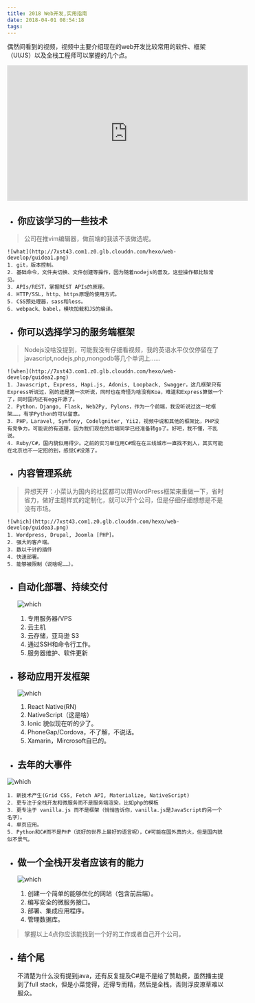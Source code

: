 ```yaml
---
title: 2018 Web开发,实用指南
date: 2018-04-01 08:54:18
tags:
---
```


偶然间看到的视频，视频中主要介绍现在的web开发比较常用的软件、框架（UI/JS）以及全栈工程师可以掌握的几个点。

<iframe style="margin: 0 auto;" width="560" height="315" src="https://www.youtube.com/embed/Zftx68K-1D4" frameborder="0" allow="autoplay; encrypted-media" allowfullscreen></iframe>



- ## 你应该学习的一些技术
> 公司在推vim编辑器，做前端的我该不该做选呢。
    
    ![what](http://7xst43.com1.z0.glb.clouddn.com/hexo/web-develop/guidea1.png)
    1. git，版本控制。
    2. 基础命令，文件夹切换、文件创建等操作，因为随着nodejs的普及，这些操作都比较常见。
    3. APIs/REST，掌握REST APIs的原理。
    4. HTTP/SSL，http、https原理的使用方式。
    5. CSS预处理器，sass和less。
    6. webpack、babel，模块加载和JS的编译。


- ## 你可以选择学习的服务端框架
> Nodejs没啥没提到，可能我没有仔细看视频，我的英语水平仅仅停留在了javascript,nodejs,php,mongodb等几个单词上……

    ![when](http://7xst43.com1.z0.glb.clouddn.com/hexo/web-develop/guidea2.png)
    1. Javascript, Express, Hapi.js, Adonis, Loopback, Swagger，这几框架只有Express听说过，别的还是第一次听说，同时也在奇怪为啥没有Koa，难道和Express算做一个了，同时国内还有egg开源了。
    2. Python，Django, Flask, Web2Py, Pylons，作为一个前端，我没听说过这一坨框架……，有学Python的可以留意。
    3. PHP，Laravel, Symfony, Codelgniter, Yii2，视频中说和其他的框架比，PHP没有竞争力，可能说的有道理，因为我们现在的后端同学已经准备转go了。好吧，我不懂，不乱说。
    4. Ruby/C#，国内貌似用得少。之前的实习单位用C#现在在三线城市一直找不到人，其实可能在北京也不一定招的到，感觉C#没落了。

- ## 内容管理系统
> 异想天开：小菜认为国内的社区都可以用WordPress框架来重做一下，省时省力，做好主题样式的定制化，就可以开个公司，但是仔细仔细想想是不是没有市场。

    ![which](http://7xst43.com1.z0.glb.clouddn.com/hexo/web-develop/guidea3.png)    
    1. Wordpress, Drupal, Joomla [PHP]。
    2. 强大的客户端。
    3. 数以千计的插件
    4. 快速部署。
    5. 能够被限制（说啥呢……）。


- ## 自动化部署、持续交付

    ![which](http://7xst43.com1.z0.glb.clouddn.com/hexo/web-develop/guidea4.png)    
    1. 专用服务器/VPS
    2. 云主机
    3. 云存储，亚马逊 S3
    4. 通过SSH和命令行工作。
    5. 服务器维护、软件更新

- ## 移动应用开发框架
    ![which](http://7xst43.com1.z0.glb.clouddn.com/hexo/web-develop/guidea5.png)

    1. React Native(RN)
    2. NativeScript（这是啥）
    3. Ionic 貌似现在听的少了。
    4. PhoneGap/Cordova，不了解，不说话。
    5. Xamarin，Mircrosoft自已的。

- ## 去年的大事件

 ![which](http://7xst43.com1.z0.glb.clouddn.com/hexo/web-develop/guidea7.png)
    
    1. 新技术产生(Grid CSS, Fetch API, Materialize, NativeScript)
    2. 更专注于全栈开发和微服务而不是服务端渲染，比如php的模板
    3. 更专注于 vanilla.js 而不是框架（悄悄告诉你，vanilla.js是JavaScript的另一个名字）。
    4. 单页应用。
    5. Python和C#而不是PHP（说好的世界上最好的语言呢），C#可能在国外真的火，但是国内貌似不景气。


- ## 做一个全栈开发者应该有的能力
    ![which](http://7xst43.com1.z0.glb.clouddn.com/hexo/web-develop/guidea6.png)
    
    1. 创建一个简单的能够优化的网站（包含前后端）。
    2. 编写安全的微服务接口。
    3. 部署、集成应用程序。
    4. 管理数据库。
    
> 掌握以上4点你应该能找到一个好的工作或者自己开个公司。

- ## 结个尾

    不清楚为什么没有提到java，还有反复提及C#是不是给了赞助费，虽然播主提到了full stack，但是小菜觉得，还得专而精，然后是全栈，否则浮皮潦草难以服众。